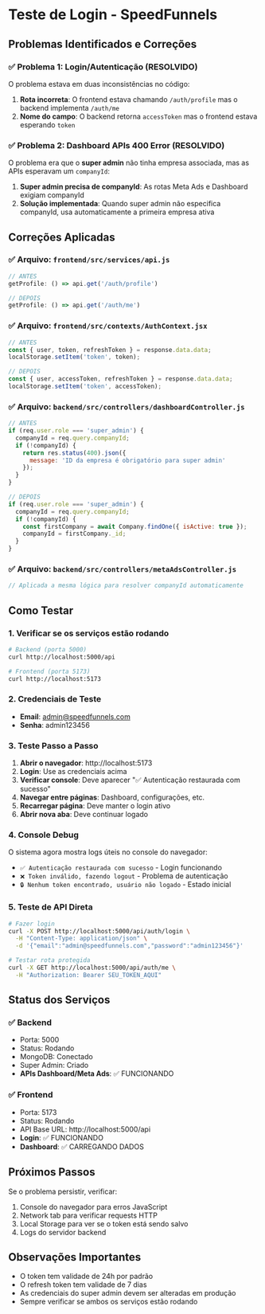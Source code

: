 # Teste de Login - SpeedFunnels

## Problemas Identificados e Correções

### ✅ Problema 1: Login/Autenticação (RESOLVIDO)
O problema estava em duas inconsistências no código:

1. **Rota incorreta**: O frontend estava chamando `/auth/profile` mas o backend implementa `/auth/me`
2. **Nome do campo**: O backend retorna `accessToken` mas o frontend estava esperando `token`

### ✅ Problema 2: Dashboard APIs 400 Error (RESOLVIDO)
O problema era que o **super admin** não tinha empresa associada, mas as APIs esperavam um `companyId`:

1. **Super admin precisa de companyId**: As rotas Meta Ads e Dashboard exigiam companyId
2. **Solução implementada**: Quando super admin não especifica companyId, usa automaticamente a primeira empresa ativa

## Correções Aplicadas

### ✅ Arquivo: `frontend/src/services/api.js`
```javascript
// ANTES
getProfile: () => api.get('/auth/profile')

// DEPOIS
getProfile: () => api.get('/auth/me')
```

### ✅ Arquivo: `frontend/src/contexts/AuthContext.jsx`
```javascript
// ANTES
const { user, token, refreshToken } = response.data.data;
localStorage.setItem('token', token);

// DEPOIS
const { user, accessToken, refreshToken } = response.data.data;
localStorage.setItem('token', accessToken);
```

### ✅ Arquivo: `backend/src/controllers/dashboardController.js`
```javascript
// ANTES
if (req.user.role === 'super_admin') {
  companyId = req.query.companyId;
  if (!companyId) {
    return res.status(400).json({
      message: 'ID da empresa é obrigatório para super admin'
    });
  }
}

// DEPOIS  
if (req.user.role === 'super_admin') {
  companyId = req.query.companyId;
  if (!companyId) {
    const firstCompany = await Company.findOne({ isActive: true });
    companyId = firstCompany._id;
  }
}
```

### ✅ Arquivo: `backend/src/controllers/metaAdsController.js`
```javascript
// Aplicada a mesma lógica para resolver companyId automaticamente
```

## Como Testar

### 1. Verificar se os serviços estão rodando
```bash
# Backend (porta 5000)
curl http://localhost:5000/api

# Frontend (porta 5173)
curl http://localhost:5173
```

### 2. Credenciais de Teste
- **Email**: admin@speedfunnels.com
- **Senha**: admin123456

### 3. Teste Passo a Passo

1. **Abrir o navegador**: http://localhost:5173
2. **Login**: Use as credenciais acima
3. **Verificar console**: Deve aparecer "✅ Autenticação restaurada com sucesso"
4. **Navegar entre páginas**: Dashboard, configurações, etc.
5. **Recarregar página**: Deve manter o login ativo
6. **Abrir nova aba**: Deve continuar logado

### 4. Console Debug

O sistema agora mostra logs úteis no console do navegador:
- `✅ Autenticação restaurada com sucesso` - Login funcionando
- `❌ Token inválido, fazendo logout` - Problema de autenticação  
- `🔒 Nenhum token encontrado, usuário não logado` - Estado inicial

### 5. Teste de API Direta

```bash
# Fazer login
curl -X POST http://localhost:5000/api/auth/login \
  -H "Content-Type: application/json" \
  -d '{"email":"admin@speedfunnels.com","password":"admin123456"}'

# Testar rota protegida
curl -X GET http://localhost:5000/api/auth/me \
  -H "Authorization: Bearer SEU_TOKEN_AQUI"
```

## Status dos Serviços

### ✅ Backend
- Porta: 5000
- Status: Rodando
- MongoDB: Conectado
- Super Admin: Criado
- **APIs Dashboard/Meta Ads**: ✅ FUNCIONANDO

### ✅ Frontend  
- Porta: 5173
- Status: Rodando
- API Base URL: http://localhost:5000/api
- **Login**: ✅ FUNCIONANDO
- **Dashboard**: ✅ CARREGANDO DADOS

## Próximos Passos

Se o problema persistir, verificar:
1. Console do navegador para erros JavaScript
2. Network tab para verificar requests HTTP
3. Local Storage para ver se o token está sendo salvo
4. Logs do servidor backend

## Observações Importantes

- O token tem validade de 24h por padrão
- O refresh token tem validade de 7 dias
- As credenciais do super admin devem ser alteradas em produção
- Sempre verificar se ambos os serviços estão rodando 